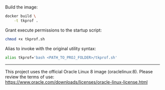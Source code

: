 Build the image:
```bash
docker build \
    -t tkprof .
```

Grant execute permissions to the startup script:
```bash
chmod +x tkprof.sh 
```

Alias to invoke with the original utility syntax:
```bash
alias tkprof='bash <PATH_TO_PROJ_FOLDER>/tkprof.sh'
```

---
This project uses the official Oracle Linux 8 image (oraclelinux:8).
Please review the terms of use: https://www.oracle.com/downloads/licenses/oracle-linux-license.html